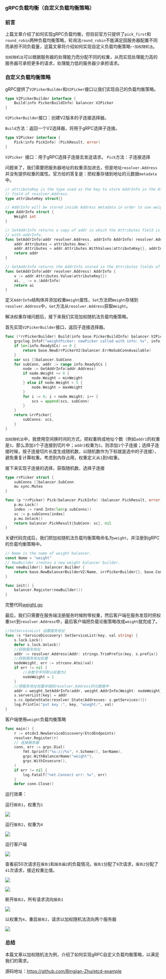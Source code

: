 ### gRPC负载均衡（自定义负载均衡策略）

### 前言
上篇文章介绍了如何实现gRPC负载均衡，但目前官方只提供了`pick_first`和`round_robin`两种负载均衡策略，轮询法`round_robin`不能满足因服务器配置不同而承担不同负载量，这篇文章将介绍如何实现自定义负载均衡策略--`加权随机法`。

`加权随机法`可以根据服务器的处理能力而分配不同的权重，从而实现处理能力高的服务器可承担更多的请求，处理能力低的服务器少承担请求。

### 自定义负载均衡策略

gRPC提供了`V2PickerBuilder`和`V2Picker`接口让我们实现自己的负载均衡策略。

```go
type V2PickerBuilder interface {
	Build(info PickerBuildInfo) balancer.V2Picker
}
```
`V2PickerBuilder`接口：创建V2版本的子连接选择器。

`Build`方法：返回一个V2选择器，将用于gRPC选择子连接。

```go
type V2Picker interface {
	Pick(info PickInfo) (PickResult, error)
}
```
`V2Picker `接口：用于gRPC选择子连接去发送请求。
`Pick`方法：子连接选择

问题来了，我们需要把服务器地址的权重添加进去，但是地址`resolver.Address`并没有提供权重的属性。官方给的答复是：把权重存储到地址的元数据`metadata`中。

```go
// attributeKey is the type used as the key to store AddrInfo in the Attributes
// field of resolver.Address.
type attributeKey struct{}

// AddrInfo will be stored inside Address metadata in order to use weighted balancer.
type AddrInfo struct {
	Weight int
}

// SetAddrInfo returns a copy of addr in which the Attributes field is updated
// with addrInfo.
func SetAddrInfo(addr resolver.Address, addrInfo AddrInfo) resolver.Address {
	addr.Attributes = attributes.New()
	addr.Attributes = addr.Attributes.WithValues(attributeKey{}, addrInfo)
	return addr
}

// GetAddrInfo returns the AddrInfo stored in the Attributes fields of addr.
func GetAddrInfo(addr resolver.Address) AddrInfo {
	v := addr.Attributes.Value(attributeKey{})
	ai, _ := v.(AddrInfo)
	return ai
}
```
定义`AddrInfo`结构体并添加权重`Weight`属性，`Set`方法把`Weight`存储到`resolver.Address`中，`Get`方法从`resolver.Address`获取`Weight`。

解决权重存储问题后，接下来我们实现加权随机法负载均衡策略。

首先实现`V2PickerBuilder`接口，返回子连接选择器。
```go
func (*rrPickerBuilder) Build(info base.PickerBuildInfo) balancer.V2Picker {
	grpclog.Infof("weightPicker: newPicker called with info: %v", info)
	if len(info.ReadySCs) == 0 {
		return base.NewErrPickerV2(balancer.ErrNoSubConnAvailable)
	}
	var scs []balancer.SubConn
	for subConn, addr := range info.ReadySCs {
		node := GetAddrInfo(addr.Address)
		if node.Weight <= 0 {
			node.Weight = minWeight
		} else if node.Weight > 5 {
			node.Weight = maxWeight
		}
		for i := 0; i < node.Weight; i++ {
			scs = append(scs, subConn)
		}
	}
	return &rrPicker{
		subConns: scs,
	}
}
```
`加权随机法`中，我使用空间换时间的方式，把权重转成地址个数（例如`addr1`的权重是`3`，那么添加`3`个子连接到切片中；`addr2`权重为`1`，则添加`1`个子连接；选择子连接时候，按子连接切片长度生成随机数，以随机数作为下标就是选中的子连接），避免重复计算权重。考虑到内存占用，权重定义从`1`到`5`权重。

接下来实现子连接的选择，获取随机数，选择子连接
```go
type rrPicker struct {
	subConns []balancer.SubConn
	mu sync.Mutex
}

func (p *rrPicker) Pick(balancer.PickInfo) (balancer.PickResult, error) {
	p.mu.Lock()
	index := rand.Intn(len(p.subConns))
	sc := p.subConns[index]
	p.mu.Unlock()
	return balancer.PickResult{SubConn: sc}, nil
}
```

关键代码完成后，我们把加权随机法负载均衡策略命名为`weight`，并注册到gRPC的负载均衡策略中。
```go
// Name is the name of weight balancer.
const Name = "weight"
// NewBuilder creates a new weight balancer builder.
func newBuilder() balancer.Builder {
	return base.NewBalancerBuilderV2(Name, &rrPickerBuilder{}, base.Config{HealthCheck: false})
}

func init() {
	balancer.Register(newBuilder())
}
```

完整代码[weight.go](https://github.com/Bingjian-Zhu/etcd-example/blob/master/5-etcd-grpclb-balancer/balancer/weight/weight.go)

最后，我们只需要在服务端注册服务时候附带权重，然后客户端在服务发现时把权重`Set`到`resolver.Address`中，最后客户端把负载论衡策略改成`weight`就完成了。

```go
//SetServiceList 设置服务地址
func (s *ServiceDiscovery) SetServiceList(key, val string) {
	s.lock.Lock()
	defer s.lock.Unlock()
	//获取服务地址
	addr := resolver.Address{Addr: strings.TrimPrefix(key, s.prefix)}
	//获取服务地址权重
	nodeWeight, err := strconv.Atoi(val)
	if err != nil {
		//非数字字符默认权重为1
		nodeWeight = 1
	}
	//把服务地址权重存储到resolver.Address的元数据中
	addr = weight.SetAddrInfo(addr, weight.AddrInfo{Weight: nodeWeight})
	s.serverList[key] = addr
	s.cc.UpdateState(resolver.State{Addresses: s.getServices()})
	log.Println("put key :", key, "wieght:", val)
}
```

客户端使用`weight`负载均衡策略

```go
func main() {
	r := etcdv3.NewServiceDiscovery(EtcdEndpoints)
	resolver.Register(r)
	// 连接服务器
	conn, err := grpc.Dial(
		fmt.Sprintf("%s:///%s", r.Scheme(), SerName),
		grpc.WithBalancerName("weight"),
		grpc.WithInsecure(),
	)
	if err != nil {
		log.Fatalf("net.Connect err: %v", err)
	}
	defer conn.Close()
```

运行效果：

运行`服务1`，权重为`1`

![](https://img2020.cnblogs.com/blog/1508611/202005/1508611-20200520162934052-74794177.png)

运行`服务2`，权重为`4`

![](https://img2020.cnblogs.com/blog/1508611/202005/1508611-20200520162941378-1116335906.png)

运行客户端

![](https://img2020.cnblogs.com/blog/1508611/202005/1508611-20200520163515073-1148862720.png)

查看前50次请求在`服务1`和`服务器2`的负载情况。`服务1`分配了`9`次请求，`服务2`分配了`41`次请求，接近权重比值。

![](https://img2020.cnblogs.com/blog/1508611/202005/1508611-20200520163753358-1654741743.png)

![](https://img2020.cnblogs.com/blog/1508611/202005/1508611-20200520163932810-2034341622.png)

断开`服务2`，所有请求流向`服务1`

![](https://img2020.cnblogs.com/blog/1508611/202005/1508611-20200520164432399-923288256.png)

以权重为`4`，重启`服务2`，请求以加权随机法流向两个服务器

![](https://img2020.cnblogs.com/blog/1508611/202005/1508611-20200520164648568-1117742551.png)

### 总结

本篇文章以加权随机法为例，介绍了如何实现gRPC自定义负载均衡策略，以满足我们的需求。

源码地址：https://github.com/Bingjian-Zhu/etcd-example